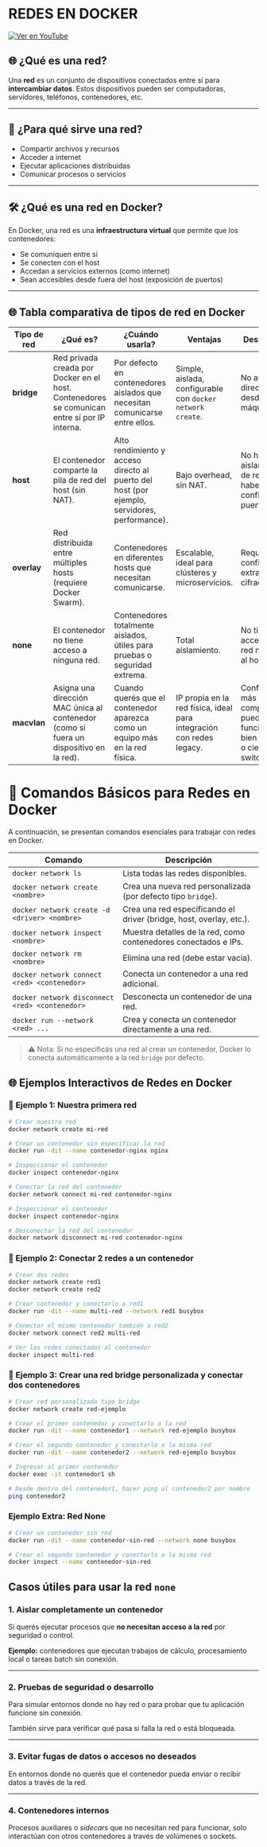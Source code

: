 # REDES EN DOCKER

[![Ver en YouTube](https://img.youtube.com/vi/IQbI91Wb3DA/0.jpg)](https://www.youtube.com/watch?v=IQbI91Wb3DA)

## 🌐 ¿Qué es una red?

Una **red** es un conjunto de dispositivos conectados entre sí para **intercambiar datos**. Estos dispositivos pueden ser computadoras, servidores, teléfonos, contenedores, etc.

---

## 🧠 ¿Para qué sirve una red?

- Compartir archivos y recursos
- Acceder a internet
- Ejecutar aplicaciones distribuidas
- Comunicar procesos o servicios

---

## 🛠️ ¿Qué es una red en Docker?

En Docker, una red es una **infraestructura virtual** que permite que los contenedores:

- Se comuniquen entre sí
- Se conecten con el host
- Accedan a servicios externos (como internet)
- Sean accesibles desde fuera del host (exposición de puertos)

---

## 🌐 Tabla comparativa de tipos de red en Docker

| Tipo de red | ¿Qué es? | ¿Cuándo usarla? | Ventajas | Desventajas |
|-------------|----------|------------------|----------|--------------|
| **bridge**  | Red privada creada por Docker en el host. Contenedores se comunican entre sí por IP interna. | Por defecto en contenedores aislados que necesitan comunicarse entre ellos. | Simple, aislada, configurable con `docker network create`. | No accesible directamente desde otras máquinas. |
| **host**    | El contenedor comparte la pila de red del host (sin NAT). | Alto rendimiento y acceso directo al puerto del host (por ejemplo, servidores, performance). | Bajo overhead, sin NAT. | No hay aislamiento de red, puede haber conflictos de puertos. |
| **overlay** | Red distribuida entre múltiples hosts (requiere Docker Swarm). | Contenedores en diferentes hosts que necesitan comunicarse. | Escalable, ideal para clústeres y microservicios. | Requiere configuración extra (Swarm, cifrado, etc.). |
| **none**    | El contenedor no tiene acceso a ninguna red. | Contenedores totalmente aislados, útiles para pruebas o seguridad extrema. | Total aislamiento. | No tiene acceso a la red ni siquiera al host. |
| **macvlan** | Asigna una dirección MAC única al contenedor (como si fuera un dispositivo en la red). | Cuando querés que el contenedor aparezca como un equipo más en la red física. | IP propia en la red física, ideal para integración con redes legacy. | Configuración más compleja, puede no funcionar bien con WiFi o ciertos switches. |


# 📡 Comandos Básicos para Redes en Docker

A continuación, se presentan comandos esenciales para trabajar con redes en Docker.

| Comando                                               | Descripción                                                                 |
|--------------------------------------------------------|-----------------------------------------------------------------------------|
| `docker network ls`                                   | Lista todas las redes disponibles.                                         |
| `docker network create <nombre>`                      | Crea una nueva red personalizada (por defecto tipo `bridge`).              |
| `docker network create -d <driver> <nombre>`          | Crea una red especificando el driver (bridge, host, overlay, etc.).        |
| `docker network inspect <nombre>`                     | Muestra detalles de la red, como contenedores conectados e IPs.            |
| `docker network rm <nombre>`                          | Elimina una red (debe estar vacía).                                        |
| `docker network connect <red> <contenedor>`           | Conecta un contenedor a una red adicional.                                 |
| `docker network disconnect <red> <contenedor>`        | Desconecta un contenedor de una red.                                       |
| `docker run --network <red> ...`                      | Crea y conecta un contenedor directamente a una red.                       |

> ⚠️ Nota: Si no especificás una red al crear un contenedor, Docker lo conecta automáticamente a la red `bridge` por defecto.


## 🌐 Ejemplos Interactivos de Redes en Docker

### 📘 Ejemplo 1: Nuestra primera red

```bash
# Crear nuestra red
docker network create mi-red

# Crear un contenedor sin especificar la red
docker run -dit --name contenedor-nginx nginx

# Inspeccionar el contenedor
docker inspect contenedor-nginx

# Conectar la red del contenedor
docker network connect mi-red contenedor-nginx

# Inspeccionar el contenedor
docker inspect contenedor-nginx

# Desconectar la red del contenedor
docker network disconnect mi-red contenedor-nginx

```

### 📘 Ejemplo 2: Conectar 2 redes a un contenedor

```bash
# Crear dos redes
docker network create red1
docker network create red2

# Crear contenedor y conectarlo a red1
docker run -dit --name multi-red --network red1 busybox

# Conectar el mismo contenedor también a red2
docker network connect red2 multi-red

# Ver las redes conectadas al contenedor
docker inspect multi-red 
```


### 📘 Ejemplo 3: Crear una red bridge personalizada y conectar dos contenedores

```bash
# Crear red personalizada tipo bridge
docker network create red-ejemplo

# Crear el primer contenedor y conectarlo a la red
docker run -dit --name contenedor1 --network red-ejemplo busybox

# Crear el segundo contenedor y conectarlo a la misma red
docker run -dit --name contenedor2 --network red-ejemplo busybox

# Ingresar al primer contenedor
docker exec -it contenedor1 sh

# Desde dentro del contenedor1, hacer ping al contenedor2 por nombre
ping contenedor2
```

### Ejemplo Extra: Red None

```bash
# Crear un contenedor sin red
docker run -dit --name contenedor-sin-red --network none busybox

# Crear el segundo contenedor y conectarlo a la misma red
docker inspect --name contenedor-sin-red 

```

## Casos útiles para usar la red `none`

### 1. Aislar completamente un contenedor
Si querés ejecutar procesos que **no necesitan acceso a la red** por seguridad o control.

**Ejemplo:** contenedores que ejecutan trabajos de cálculo, procesamiento local o tareas batch sin conexión.

---

### 2. Pruebas de seguridad o desarrollo
Para simular entornos donde no hay red o para probar que tu aplicación funcione sin conexión.

También sirve para verificar qué pasa si falla la red o está bloqueada.

---

### 3. Evitar fugas de datos o accesos no deseados
En entornos donde no querés que el contenedor pueda enviar o recibir datos a través de la red.

---

### 4. Contenedores internos
Procesos auxiliares o *sidecars* que no necesitan red para funcionar, solo interactúan con otros contenedores a través de volúmenes o sockets.

